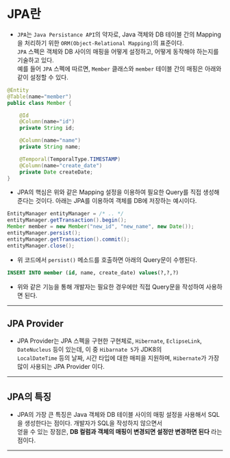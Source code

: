 <h1>JPA란</h1>

* `JPA`는 `Java Persistance API`의 약자로, Java 객체와 DB 테이블 간의 Mapping을 처리하기 위한 `ORM(Object-Relational Mapping)`의 표준이다.   
  `JPA` 스펙은 객체와 DB 사이의 매핑을 어떻게 설정하고, 어떻게 동작해야 하는지를 기술하고 있다.   
  예를 들어 `JPA` 스펙에 따르면, `Member` 클래스와 `member` 테이블 간의 매핑은 아래와 같이 설정할 수 있다.
```java
@Entity
@Table(name="member")
public class Member {

    @Id
    @Column(name="id")
    private String id;

    @Column(name="name")
    private String name;

    @Temporal(TemporalType.TIMESTAMP)
    @Column(name="create_date")
    private Date createDate;
}
```

* JPA의 핵심은 위와 같은 Mapping 설정을 이용하여 필요한 Query를 직접 생성해준다는 것이다. 아래는 JPA를 이용하여 객체를 DB에 저장하는 예시이다.
```java
EntityManager entityManager = /* .. */
entityManager.getTransaction().begin();
Member member = new Member("new_id", "new_name", new Date());
entityManager.persist();
entityManager.getTransaction().commit();
entityManager.close();
```

* 위 코드에서 `persist()` 메소드를 호출하면 아래의 Query문이 수행된다.
```sql
INSERT INTO member (id, name, create_date) values(?,?,?)
```
  * 위와 같은 기능을 통해 개발자는 필요한 경우에만 직접 Query문을 작성하여 사용하면 된다.
<hr/>

<h2>JPA Provider</h2>

* JPA Provider는 JPA 스펙을 구현한 구현체로, `Hibernate`, `EclipseLink`, `DateNucleus` 등이 있는데, 이 중 `Hibarnate 5`가 JDK8의   
  `LocalDateTime` 등의 날짜, 시간 타입에 대한 매피을 지원하며, `Hibernate`가 가장 많이 사용되는 JPA Provider 이다.
<hr/>

<h2>JPA의 특징</h2>

* JPA의 가장 큰 특징은 Java 객체와 DB 테이블 사이의 매핑 설정을 사용해서 SQL을 생성한다는 점이다. 개발자가 SQL을 작성하지 않으면서   
  얻을 수 있는 장점은, __DB 컬럼과 객체의 매핑이 변경되면 설정만 변경하면 된다__ 라는 점이다.
<hr/>